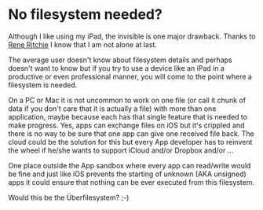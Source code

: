 # No filesystem needed? #

Although I like using my iPad, the invisible is one major drawback. Thanks to [Rene Ritchie](http://www.imore.com/2012/06/18/ios-6-passbook-filesapp/) I know that I am not alone at last.

The average user doesn't know about filesystem details and perhaps doesn't want to know but if you try to use a device like an iPad in a productive or even professional manner, you will come to the point where a filesystem is needed.

On a PC or Mac it is not uncommon to work on one file (or call it chunk of data if you don't care that it is actually a file) with more than one application, maybe because each has that single feature that is needed to make progress. Yes, apps can exchange files on iOS but it's crippled and there is no way to be sure that one app can give one received file back. The cloud could be the solution for this but every App developer has to reinvent the wheel if he/she wants to support iCloud and/or Dropbox and/or ...

One place outside the App sandbox where every app can read/write would be fine and just like iOS prevents the starting of unknown (AKA unsigned) apps it could ensure that nothing can be ever executed from this filesystem.

Would this be the Überfilesystem? ;-)